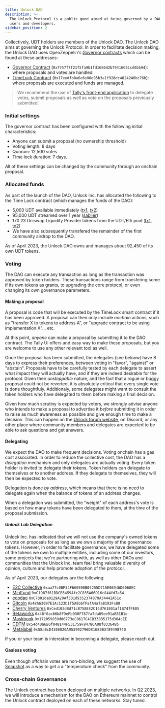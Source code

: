 ```yaml
---
title: Unlock DAO
description: >-
  The Unlock Protocol is a public good aimed at being governed by a DAO of its
  users and developers.
sidebar_position: 2
---
```


Collectively, UDT holders are members of the Unlock DAO. The Unlock DAO aims at governing the Unlock Protocol. In order to facilitate decision making, the Unlock DAO uses OpenZeppelin's [Governor contracts](https://blog.openzeppelin.com/governor-smart-contract/) which can be found at these addresses:

- [Governor Contract](https://etherscan.io/address/0x7757f7f21f5fa9b1fd168642b79416051cd0bb94) \(`0x7757f7f21f5fa9b1fd168642b79416051cd0bb94`\): where proposals and votes are handled
- [TimeLock Contract](https://etherscan.io/address/0x17eedfb0a6e6e06e95b3a1f928dc4024240bc76b) \(`0x17eedfb0a6e6e06e95b3a1f928dc4024240bc76b`\): where proposals are executed and funds are managed.

> We recommend the use of [Tally's front-end application](https://www.tally.xyz/gov/unlock) to delegate votes, submit proposals as well as vote on the proposals previously submitted.

### Initial settings

The governor contract has been configured with the following initial characteristics:

- Anyone can submit a proposal \(no ownership threshold\)
- Voting length: 8 days
- Quorum: 12,500 votes
- Time lock duration: 7 days.

All of these settings can be changed by the community through an onchain proposal.

### Allocated funds

As part of the launch of the DAO, Unlock Inc. has allocated the following to the Time Lock contract \(which manages the funds of the DAO\):

- 5,000 UDT available immediately \([tx1](https://etherscan.io/tx/0x8d726c90d70817d8b865c13a38b85689f22fc9ab030db3a1742bdb5eefee3a92), [tx2](https://etherscan.io/tx/0x8d726c90d70817d8b865c13a38b85689f22fc9ab030db3a1742bdb5eefee3a92)\)
- 95,000 UDT streamed over 1 year \([sablier](https://app.sablier.finance/stream/100400)\)
- 170.23 Uniswap Liquidity Provider tokens from the UDT/Eth pool \([tx1](https://etherscan.io/tx/0x91d19da260fae927a2eb28fa6655838e1a32e226da6d82144753af2517042b9c), [tx2](https://etherscan.io/tx/0x91d19da260fae927a2eb28fa6655838e1a32e226da6d82144753af2517042b9c)\)
- We have also subsequently transfered the remainder of the first community airdrop to the DAO.

As of April 2023, the Unlock DAO owns and manages about 92,450 of its own UDT tokens.

### Voting

The DAO can execute any transaction as long as the transaction was approved by token holders. These transactions range from transfering some if its own tokens as grants, to upgrading the core protocol, or even changing its own governance parameters.

#### Making a proposal

A proposal is code that will be executed by the TimeLock smart contract if it has been approved. A proposal can then only include _onchain_ actions, such as "transfer X to tokens to address A", or "upgrade contract to be using implementation X"... etc.

At this point, _anyone_ can make a proposal by submitting it to the DAO contract. The Tally UI offers and easy way to make these proposals, but you are welcome to use any other relevant tool as well.

Once the proposal has been submitted, the delegates (see beloow) have 8 days to express their preferences, between voting in "favor", "against" or "abstain". Proposals have to be carefully tested by each delegate to assert what impact they will actually have, and if they are indeed desirable for the protocol. Given their _unstoppable_ nature, and the fact that a rogue or buggy proposal could not be reverted, it is absolutely critical that every single vote is done thoughtfuly. Additionaly, some delegates might want to consult the token holders who have delegated to them before making a final decision.

Given how much scrutiny is expected by voters, we strongly advise anyone who intends to make a proposal to advertise it _before_ submitting it in order to raise as much awareness as possible and give enough time to make a decision. This can happen on the [Unlock forum website](https://unlock.community/), on Discord, or any other place where community members and delegates are expected to be able to ask questions and get answers.

#### Delegating

We expect the DAO to make frequent decisions. Voting onchain has a gas cost associated. In order to reduce the collective cost, the DAO has a _delegation_ mechanism and only delegates are actually voting. Every token holder is invited to delegate their tokens. Token holders can delegate to themselves or to another address. If they delegate to themselves, they will then be expected to vote.

Delegation is done _by address_, which means that there is no need to delegate again when the balance of tokens of an address changes.

When a delegation was submitted, the "weight" of each address's vote is based on how many tokens have been delegated to them, at the time of the proposal submission.

##### Unlock Lab Delegation

Unlock Inc. has indicated that we will not use the company's owned tokens to vote on proposals for as long as we own a majority of the governance tokens. However, in order to facilitate governance, we have delegated some of the tokens we own to multiple entities, including some of our investors, some projects that we're partnering with, as well as other DAOs and communities that the Unlock Inc. team feel bring valuable diversity of opinion, culture and help promote adoption of the protocol.

As of April 2023, our delegates are the following:

- [E2C Collective](<https://www.colorado.edu/lab/medlab/2022/02/16/introducing-exit-community-collective#:~:text=The%20Exit%20to%20Community%20Collective%20(E2CC)%20is%20working%20to%20further,control%20by%20their%20closest%20stakeholders>) `0xaa77c0BF34F660598B0f255D715E06946D6068EC`
- [Mintfund](https://themint.fund/) `0xC1987f61BDCB5459Afc2C835A66D16c844fd7a54`
- [ecodao](https://eco.mirror.xyz/) `0xC7B01da0129A20Af331d9352374879A34442A51c`
- [Gitcoin](https://www.gitcoin.co/) `0x48A63097E1Ac123b1f5A8bbfFafA4afa8192FaB0`
- [Cherry Ventures](https://www.cherry.vc/) `0xCed103d8d71c8758EE2C14d761E01af1B74fFE05`
- [Betaworks](https://www.betaworks.com/) `0x48f0ac66b8FDeFb930F787fa7da89ee91aE81B1e`
- [Maskbook](https://mask.io/) `0x172059839d80773eC8617C4CB33835175d364cEE`
- [CDTM](https://www.cdtm.de/) `0x54c40a6B6f048144F531759F84786A08f033648b`
- [Metalabel](https://www.metalabel.xyz/) `0x58a0cD4308820A953992796D81685B3f89498740`

If you or your team is interested in becoming a delegate, please reach out.

#### Gasless voting

Even though offchain votes are non-binding, we suggest the use of [Snapshot](https://snapshot.org/#/unlock-protocol.eth) as a way to get a a "temperature check" from the community.

### Cross-chain Governance

The Unlock contract has been deployed on multiple networks. In Q2 2023, we will introduce a mechanism for the DAO on Ethereum mainnet to control the Unlock contract deployed on each of these networks. Stay tuned.
